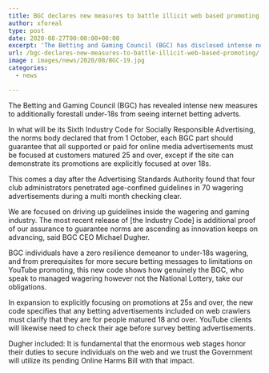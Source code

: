 ```yaml
---
title: BGC declares new measures to battle illicit web based promoting
author: xforeal 
type: post
date: 2020-08-27T00:00:00+00:00
excerpt: 'The Betting and Gaming Council (BGC) has disclosed intense new measures to additionally forestall under-18s from seeing web based betting adverts '
url: /bgc-declares-new-measures-to-battle-illicit-web-based-promoting/
image : images/news/2020/08/BGC-19.jpg
categories:
  - news

---
```

The Betting and Gaming Council (BGC) has revealed intense new measures to additionally forestall under-18s from seeing internet betting adverts. 

In what will be its Sixth Industry Code for Socially Responsible Advertising, the norms body declared that from 1 October, each BGC part should guarantee that all supported or paid for online media advertisements must be focused at customers matured 25 and over, except if the site can demonstrate its promotions are explicitly focused at over 18s. 

This comes a day after the Advertising Standards Authority found that four club administrators penetrated age-confined guidelines in 70 wagering advertisements during a multi month checking clear. 

We are focused on driving up guidelines inside the wagering and gaming industry. The most recent release of [the Industry Code] is additional proof of our assurance to guarantee norms are ascending as innovation keeps on advancing, said BGC CEO Michael Dugher. 

BGC individuals have a zero resilience demeanor to under-18s wagering, and from prerequisites for more secure betting messages to limitations on YouTube promoting, this new code shows how genuinely the BGC, who speak to managed wagering however not the National Lottery, take our obligations. 

In expansion to explicitly focusing on promotions at 25s and over, the new code specifies that any betting advertisements included on web crawlers must clarify that they are for people matured 18 and over. YouTube clients will likewise need to check their age before survey betting advertisements. 

Dugher included: It is fundamental that the enormous web stages honor their duties to secure individuals on the web and we trust the Government will utilize its pending Online Harms Bill with that impact.